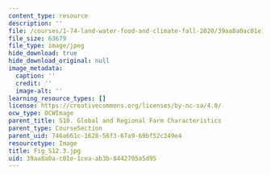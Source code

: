 ```yaml
---
content_type: resource
description: ''
file: /courses/1-74-land-water-food-and-climate-fall-2020/39aa8a0ac01e1ceaab3b8442795a5d95_Fig_S12.3.jpg
file_size: 63679
file_type: image/jpeg
hide_download: true
hide_download_original: null
image_metadata:
  caption: ''
  credit: ''
  image-alt: ''
learning_resource_types: []
license: https://creativecommons.org/licenses/by-nc-sa/4.0/
ocw_type: OCWImage
parent_title: S10. Global and Regional Farm Characteristics
parent_type: CourseSection
parent_uid: 746a661c-1628-56f3-67a9-69bf52c249e4
resourcetype: Image
title: Fig_S12.3.jpg
uid: 39aa8a0a-c01e-1cea-ab3b-8442795a5d95
---
```

